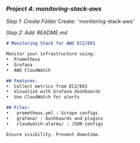 ### *Project 4: monitoring-stack-aws*

*Step 1: Create Folder*
Create: ⁠ 'monitoring-stack-aws' ⁠

*Step 2: Add ⁠ README.md ⁠*
```markdown
# Monitoring Stack for AWS EC2/EKS

Monitor your infrastructure using:
•⁠  ⁠Prometheus
•⁠  ⁠Grafana
•⁠  ⁠AWS CloudWatch

## Features:
•⁠  ⁠Collect metrics from EC2/EKS
•⁠  ⁠Visualize with Grafana dashboards
•⁠  ⁠Use CloudWatch for alerts

## Files:
•⁠  ⁠⁠ prometheus.yml ⁠: Scrape configs
•⁠  ⁠⁠ grafana/ ⁠: Dashboards and plugins
•⁠  ⁠⁠ cloudwatch-alarms/ ⁠: JSON configs

Ensure visibility. Prevent downtime.
